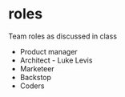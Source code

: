 # roles
Team roles as discussed in class

* Product manager
* Architect - Luke Levis
* Marketeer
* Backstop
* Coders
